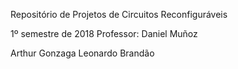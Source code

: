 Repositório de Projetos de Circuitos Reconfiguráveis

1º semestre de 2018
Professor: Daniel Muñoz

Arthur Gonzaga
Leonardo Brandão